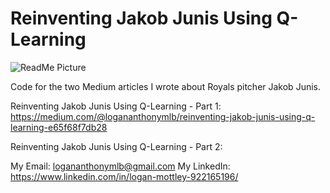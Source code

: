 # Reinventing Jakob Junis Using Q-Learning

![ReadMe Picture](https://user-images.githubusercontent.com/53837993/87386607-c4a10380-c555-11ea-8dcb-7c490b180da8.jpg)

Code for the two Medium articles I wrote about Royals pitcher Jakob Junis.

Reinventing Jakob Junis Using Q-Learning - Part 1: https://medium.com/@logananthonymlb/reinventing-jakob-junis-using-q-learning-e65f68f7db28

Reinventing Jakob Junis Using Q-Learning - Part 2: 

My Email: logananthonymlb@gmail.com
My LinkedIn: https://www.linkedin.com/in/logan-mottley-922165196/
